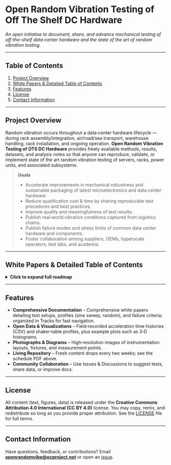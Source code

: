 # Open Random Vibration Testing of Off The Shelf DC Hardware

*An open initiative to document, share, and advance mechanical testing of off-the-shelf data‑center hardware and the state of the art of random vibration testing.*

---

## Table of Contents

1. [Project Overview](#project-overview)
2. [White Papers & Detailed Table of Contents](#white-papers--detailed-table-of-contents)
3. [Features](#features)
4. [License](#license)
5. [Contact Information](#contact-information)

---

## Project Overview

Random vibration occurs throughout a data‑center hardware lifecycle — during rack assembly/integration, air/road/sea transport, warehouse handling, rack installation, and ongoing operation. **Open Random Vibration Testing of OTS DC Hardware** provides freely available methods, results, datasets, and analysis notes so that anyone can reproduce, validate, or implement state of the art random vibration testing of servers, racks, power units, and associated subsystems.

> **Goals**
>
> - Accelerate improvements in mechanical robustness and sustainable packaging of latest microelectronics and data center hardware.
> - Reduce qualification cost & time by sharing reproducible test procedures and best practices.
> - Improve quality and meaningfulness of test results.
> - Publish real‑world vibration conditions captured from logistics chains.
> - Publish failure modes and stress limits of common data center hardware and components.
> - Foster collaboration among suppliers, OEMs, hyperscale operators, test labs, and academia.

---

## White Papers & Detailed Table of Contents

<details>
<summary><strong>Click to expand full roadmap</strong></summary>

### 📜 Master Table of Contents & Schedule
- 📄 [Table of Content and Schedule of Future Release (PDF)](White%20Papers/Table%20of%20Content%20and%20Schedule%20of%20Future%20Release.pdf)

### Track 1 – Fundamentals of Rack Vibration
- [1.0 High‑Level Overview of Populated Rack Vibration](White%20Papers/Track%201/1.0%20-%20High%20Level%20Overview%20of%20Populated%20Rack%20Vibration.pdf)
- [1.1 Sine Vibration of a Machine](White%20Papers/Track%201/1.1%20-%20Sine%20Vibration%20of%20a%20Machine.pdf)
- [1.2 Sine Vibration of a Rack](White%20Papers/Track%201/1.2%20-%20Sine%20Vibration%20of%20a%20Rack.pdf)
- [1.3 Impact of Random Vibration](White%20Papers/Track%201/1.3%20-%20Impact%20of%20Random%20Vibration.pdf)
- [1.4 Component‑Level Analysis](White%20Papers/Track%201/1.4%20-%20Component%20Level%20Analysis.pdf)
- [1.5 Additional Measurement Methods for Shock and Vibration](White%20Papers/Track%201/1.5%20-%20Additional%20Measurement%20Methods/1.5%20ADDITIONAL%20MEASUREMENT%20METHODS%20FOR%20SHOCK%20AND%20VIBRATION.pdf)

### Track 2 – Field Data & Spectral Characterization
- **2.1 Examination of Random Vibration Data**  
  &nbsp;&nbsp;• [PDF](White%20Papers/Track%202/2.1/2.1%20Examination%20of%20Random%20Vibration%20Data.pdf)  
  &nbsp;&nbsp;• [Data and Plots Folder](White%20Papers/Track%202/2.1/2.1%20-%20Data%20and%20Plots)

> *More tracks will appear here automatically as they are released every two weeks.*

</details>

---

## Features

- **Comprehensive Documentation** – Comprehensive white papers detailing test setups, profiles (sine sweep, random), and failure criteria; organized in Tracks for fast navigation.
- **Open Data & Visualizations** – Field‑recorded acceleration time histories (CSV) and shaker‑table profiles, plus example plots such as 3‑D histograms.
- **Photographs & Diagrams** – High‑resolution images of instrumentation layouts, fixtures, and measurement points.
- **Living Repository** – Fresh content drops every two weeks; see the schedule PDF above.
- **Community Collaboration** – Use Issues & Discussions to suggest tests, share data, or improve docs.

---

## License

All content (text, figures, data) is released under the **Creative Commons Attribution 4.0 International (CC BY 4.0)** license. You may copy, remix, and redistribute so long as you provide proper attribution. See the [LICENSE](LICENSE) file for full terms.

---

## Contact Information

Have questions, feedback, or contributions? Email **[openrandomvibe@ocproject.net](mailto\:openrandomvibe@ocproject.net)** or open an [issue](https://github.com/GoogleCloudPlatform/open-random-vibration-testing-of-ots-dc-hardware/issues).

